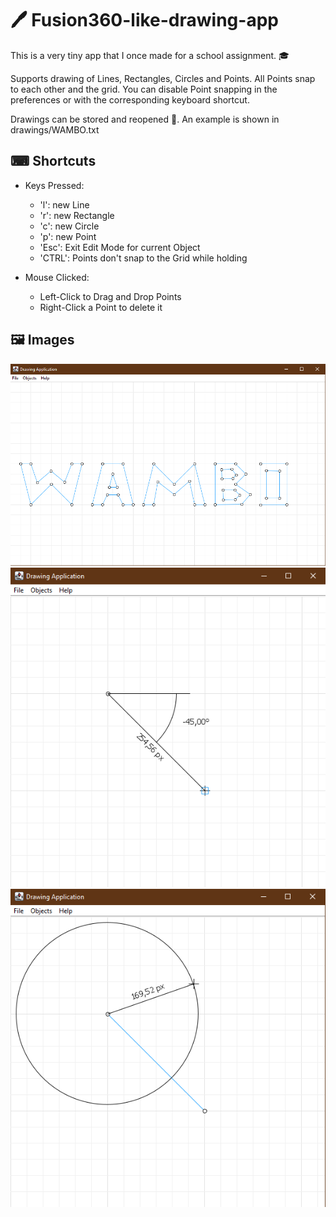 # 🖊 Fusion360-like-drawing-app
This is a very tiny app that I once made for a school assignment. 🎓

Supports drawing of Lines, Rectangles, Circles and Points. All Points snap to each other and the grid.
You can disable Point snapping in the preferences or with the corresponding keyboard shortcut.

Drawings can be stored and reopened 💾. An example is shown in drawings/WAMBO.txt

## ⌨ Shortcuts
- Keys Pressed:
  + 'l': new Line
  + 'r': new Rectangle
  + 'c': new Circle
  + 'p': new Point
  + 'Esc': Exit Edit Mode for current Object
  + 'CTRL': Points don't snap to the Grid while holding


- Mouse Clicked:
  + Left-Click to Drag and Drop Points
  + Right-Click a Point to delete it

## 🖼 Images
![WAMBO](drawings/WAMBO.png)
![Line](drawings/line.png)
![Circle](drawings/circle.png)